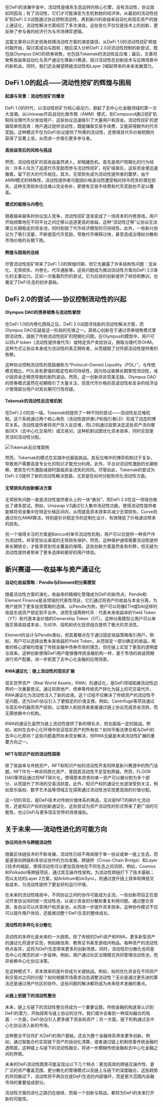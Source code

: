 在DeFi的浩瀚宇宙中，流动性是维系生态运转的核心引擎。没有流动性，协议就如同孤岛；有了流动性，它们才可能演变为生机勃勃的经济体。从最初的流动性挖矿到DeFi 2.0试图通过协议控制流动性，再到新兴的收益率自动化和现实资产的链上通证化，流动性解决方案经历了多次演变。这些变化不仅仅是技术上的创新，更反映了参与者的经济行为与市场博弈逻辑。

这篇文章将以历史视角梳理流动性方案的演变路径，从DeFi 1.0的流动性挖矿辉煌时期开始，探讨其成功与困局；随后深入分析DeFi 2.0对流动性控制的新尝试，既包括Olympus DAO的债券销售，也包括Tokemak的流动性反应堆；最后，文章将聚焦收益率自动化与资产通证化等新兴赛道，探讨流动性在创新技术与应用场景中的新机会。同时，我们还会展望跨链流动性和Layer 2崛起带来的未来发展潜力。

## DeFi 1.0的起点——流动性挖矿的辉煌与困局
#### 起源与背景：流动性挖矿的爆发
DeFi 1.0的时代，以流动性挖矿为核心驱动力，掀起了去中心化金融领域的第一次大浪潮。从Uniswap开启自动化做市商（AMM）模式，到Compound通过挖矿机制将治理代币分发给用户，这些协议迅速吸引了大量用户和资金。流动性挖矿的逻辑简单而高效：用户通过提供流动性，既能赚取交易手续费，又能获得额外的代币奖励。这种模式不仅为DeFi协议提供了所需的流动性，还使得其代币价格短期内获得了显著上涨，从而进一步吸引更多参与者。

#### 高收益背后的风险与挑战
然而，流动性挖矿的高收益虽然诱人，却暗藏危机。首先是用户短期化的行为倾向：许多人仅为了追逐代币奖励而参与流动性挖矿，挖矿结束后，这些资金便迅速撤离，留下巨大的代币抛压。其次，无常损失成为流动性提供者的噩梦。由于AMM模式的特殊性，流动性提供者可能因价格波动而遭受相对持币而言的潜在损失，这种无常损失往往难以完全弥补，即使有交易手续费和代币奖励也不足以覆盖。

#### 模式的极限与内卷化
随着越来越多的协议加入竞争，流动性挖矿逐渐变成了一场资本的内卷游戏。用户开始频繁地在不同平台之间迁移以追逐更高的收益，这种“流动性迁移”让协议无法建立长期稳定的资金池，同时削弱了代币经济模型的可持续性。此外，一些新兴协议为了吸引流量，不断提高代币奖励，导致代币稀释过快，甚至造成治理权分散和市场价格的长期下跌。

#### 辉煌与困局的总结
尽管流动性挖矿带来了DeFi 1.0的辉煌时期，但它也暴露了许多结构性问题：泡沫化、无常损失、内卷化、代币通胀等。这些问题成为推动流动性方案向DeFi 2.0演化的主要动力。正如一次轰轰烈烈的尝试，它为后续的创新提供了经验和教训，也奠定了DeFi生态的初步基础。

## DeFi 2.0的尝试——协议控制流动性的兴起
#### Olympus DAO的债券销售与流动性掌控
在DeFi 1.0的内卷化困局之后，DeFi 2.0试图寻找新的流动性解决方案，而Olympus DAO无疑是这一阶段的先锋之一。其核心创新在于通过债券销售模式掌控流动性，跳脱了传统流动性挖矿的短期化问题。在Olympus的模型中，用户可以将LP token（流动性提供者代币）或特定资产卖给协议，换取治理代币OHM。这种方式让协议本身成为流动性的真正拥有者，从而摆脱了对外部流动性提供者的依赖。

这种协议控制流动性的思路被称为“Protocol-Owned Liquidity（POL）”。与传统模式相比，POL具有更强的稳定性和可持续性，因为协议能够长期掌控流动性，减少因资金迁移而导致的剧烈波动。然而，这一创新并非完美无缺。Olympus DAO的债券模式虽然在初期吸引了大量关注，但其代币价格的高波动性和复杂的经济设计使得部分用户对其长期可行性存疑。

#### Tokemak的流动性反应堆机制
在DeFi 2.0的另一端，Tokemak则提供了一种不同的尝试——流动性反应堆机制。这个系统通过两个核心角色（流动性提供者LP和指引者LD）形成了动态的博弈关系。流动性提供者将资产存入反应堆，而LD则通过投票决定这些资产流向哪些DEX（去中心化交易所）或交易对。这种机制试图优化资本效率，同时实现更灵活的流动性分配。

![Tokemak反应堆案例](https://github.com/user-attachments/assets/6ad11ef1-b9a5-463f-861d-48ace5649e98)

然而，Tokemak的模式在实践中也面临挑战。其反应堆中的博弈机制过于复杂，导致用户需要高度专业化的知识才能充分利用。此外，平台对流动性激励的长期依赖，使其在代币激励减弱时面临资金流失的风险。尽管如此，Tokemak的尝试为DeFi 2.0提供了新的流动性解决思路，尤其是在如何分配和优化流动性方面。

#### 无常损失的创新解决方案
无常损失问题一直是流动性提供者头上的一块“悬剑”，而DeFi 2.0在这一领域也做出了诸多尝试。例如，Uniswap V3通过引入集中流动性功能，使得流动性提供者能够将资金集中在特定价格区间内，从而提高资本效率并减少无常损失。Curve则通过优化AMM算法，特别是针对稳定币的定制化设计，有效降低了价格波动带来的损失。

另一个值得关注的方案是Bancor的单币流动性机制。用户可以仅提供一种资产作为流动性，并享受协议承诺的无常损失保护。然而，这种保护通常需要流动性提供者长期锁仓，才能享受到完全覆盖的保障。这些创新方案虽然各有利弊，但无疑为流动性提供者带来了更多选择和更好的用户体验。

## 新兴赛道——收益率与资产通证化
#### 自动化收益策略：Pendle与Element的分离模型
随着流动性方案的演化，收益率的精细化管理成为DeFi的新热点。Pendle和Element Finance是该领域的代表性项目，它们通过将资产的收益与本金分离，为用户提供了更多投资策略的选择。以Pendle为例，用户可以将像ETH或DAI这样的收益生成资产锁定到平台中，进而生成两种代币：代表未来收益率的Yield Token（YT）和代表本金价值的Ownership Token（OT）。这种分离模型让用户可以单独交易收益或本金，为对冲、投机和优化投资组合提供了极大的灵活性。

Element的设计与Pendle类似，但其着眼点在于通过固定收益策略吸引用户。例如，用户可以选择出售未来收益的Yield Token，从而锁定一部分确定的收益。两者的核心逻辑均借鉴了传统金融中债券市场的理念，但在链上实现了更高的透明度与效率。这种创新使得DeFi用户能够像传统金融机构一样，基于市场的收益预期进行资产配置，进一步拓宽了去中心化金融的应用场景。

#### RWA通证化：链上流动性的现实扩展
现实世界资产（Real World Assets，RWA）的通证化，是DeFi领域拓展流动性边界的一次重要尝试。通过将房地产、债券等传统资产转化为链上的可交易代币，RWA通证化为流动性注入了新的血液。这个过程不仅解决了传统资产的流动性不足问题，还为DeFi协议引入了更稳定的价值支撑。例如，Centrifuge等项目通过与现实中的融资资产挂钩，让借款人和投资者直接通过链上协议完成资金流转，而无需依赖中介机构。

RWA的通证化虽然为链上流动性提供了新的增长点，但也面临一定的挑战。例如，如何在去中心化环境中验证现实资产的所有权？如何平衡法律合规与DeFi的去中心化原则？这些问题虽然尚未完全解决，但RWA无疑是未来流动性扩展的重要方向之一。

#### NFT与知识产权的流动性探索
除了收益率与传统资产，NFT和知识产权的流动性开发同样是新兴赛道中的热门话题。NFT作为一种非同质化资产，曾因其流动性不足受到质疑。然而，FLOOR DAO等项目通过将NFT碎片化，使得原本昂贵的单一资产可以被分割为多个部分，从而提升了市场的交易活跃度。此外，知识产权的通证化也逐渐受到关注，例如音乐版权、数字艺术品等领域正在探索通过流动性池实现更高效的价值分配。

这一切的背后，是DeFi技术对传统价值体系的再造。无论是NFT的碎片化流动性，还是知识产权的创新通证化，这些尝试为资产流动性的形式带来了更广阔的可能性，也让DeFi与更多现实世界的场景接轨。

## 关于未来——流动性进化的可能方向
#### 协议间合作与跨链流动性
随着区块链技术的不断发展，流动性已经不再局限于单一协议或单一链上生态，而是逐渐向跨链和多协议协作的方向发展。跨链桥（Cross-Chain Bridge）和Layer 2技术的崛起，使得流动性可以更加高效地在不同生态之间流转。例如，Cosmos和Polkadot等跨链项目，通过其互操作性架构，为流动性跨链打下了技术基础；而以太坊的Layer 2方案，如Arbitrum和zkSync，则通过提升链上效率和降低交易成本，为流动性提供了更友好的运行环境。

在未来的流动性格局中，不同协议之间的协作可能成为主流。一些创新项目正在尝试开发协议间的统一流动性池，以减少资金的分散和重复利用问题。通过整合资源，各协议可以共享用户和资金池，从而进一步提升资本效率。这种协作模式不仅可以提升用户体验，还能推动整个DeFi生态的整体成长。

#### 流动性的多样化与分散化
流动性的多样化是未来的一大趋势。除了传统的DeFi资产和RWA，更多新型资产的通证化将逐步实现，例如碳信用、教育证书甚至游戏内物品。每种资产的流动性特点各异，这将为DeFi生态带来更多的创新场景。同时，流动性的分散化也将是去中心化理念的进一步延伸。例如，用户通过社区治理模式共同管理流动性池，而非依赖中心化协议决策。

在这种模式下，资本效率的提升将成为关键挑战。例如，如何优化资金在不同资产和交易对之间的分配？如何根据市场需求动态调整流动性？无论是通过更先进的算法还是通过用户社区的协作，这些问题的解决都将成为未来技术发展的重点。

#### 从链上到链下的流动性整合
未来，链上与链下的流动性整合将成为一个重要议题。传统金融机构逐渐认识到DeFi的潜力，开始探索与链上协议的合作。我们或许会看到一种双向融合的局面：一方面，DeFi协议引入更多链下资金和资产；另一方面，链下机构通过去中心化协议进入新的市场。

这种整合不仅将扩大DeFi的用户基础，还会为整个金融体系带来更多创新。例如，通过智能合约实现链下资产的自动化清算，或者通过链上机制改善传统金融的透明度。这种链上与链下的流动性融合，将进一步模糊传统金融和去中心化金融之间的界限。

未来的DeFi流动性图景可能呈现出以下几个特点：更加高效的跨链互操作性、更广泛的资产覆盖范围、更分散化的管理模式以及链上与链下的深度融合。这些趋势的共同推动下，流动性将不再仅仅是DeFi生态的内部循环，而是更大范围内金融市场的重要组成部分。

流动性方案的进化之路仍在继续，而每一个创新与挑战，都将为DeFi的未来打开新的可能性。

